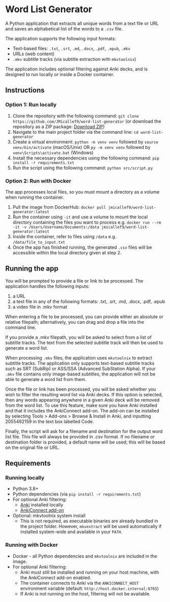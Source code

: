 # Word List Generator

A Python application that extracts all unique words from a text file or URL and saves an alphabetical list of the words to a `.csv` file.

The application supports the following input formats: 
- Text-based files: `.txt`, `.srt`, `.md`, `.docx`, `.pdf`, `.epub`, `.mkv`
- URLs (web content)
- `.mkv` subtitle tracks (via subtitle extraction with `mkvtoolnix`)

The application includes optional filtering against Anki decks, and is designed to run locally or inside a Docker container.

## Instructions

### Option 1: Run locally

1. Clone the repository with the following command: `git clone https://github.com/JMicallef9/word-list-generator` (or download the repository as a ZIP package: [Download ZIP](https://github.com/JMicallef9/word-list-generator/archive/refs/heads/main.zip))
2. Navigate to the main project folder via the command line: `cd word-list-generator`
3. Create a virtual environment: `python -m venv venv` followed by `source venv/bin/activate` (macOS/Unix) OR `py -m venv venv` followed by `venv\Scripts\activate.bat` (Windows)
4. Install the necessary dependencies using the following command: `pip install -r requirements.txt`
5. Run the script using the following command: `python src/script.py`

### Option 2: Run with Docker

The app processes local files, so you must mount a directory as a volume when running the container.

1. Pull the image from DockerHub: `docker pull jmicallef9/word-list-generator:latest`
2. Run the container using `-it` and use a volume to mount the local directory containing the files you want to process e.g. `docker run --rm -it -v /Users/Username/Documents:/data jmicallef9/word-list-generator:latest`
3. Inside the container, refer to files using `/data` e.g. `/data/file_to_input.txt` 
4. Once the app has finished running, the generated `.csv` files will be accessible within the local directory given at step 2.

## Running the app

You will be prompted to provide a file or link to be processed. The application handles the following inputs:

1. a URL
2. a text file in any of the following formats: .txt, .srt, .md, .docx, .pdf, .epub
3. a video file in .mkv format

When entering a file to be processed, you can provide either an absolute or relative filepath; alternatively, you can drag and drop a file into the command line.

If you provide a .mkv filepath, you will be asked to select from a list of subtitle tracks. The text from the selected subtitle track will then be used to generate a word list.

When processing `.mkv` files, the application uses `mkvtoolnix` to extract subtitle tracks. The application only supports text-based subtitle tracks such as SRT (SubRip) or ASS/SSA (Advanced SubStation Alpha). If your `.mkv` file contains only image-based subtitles, the application will not be able to generate a word list from them.

Once the file or link has been processed, you will be asked whether you wish to filter the resulting word list via Anki decks. If this option is selected, then any words appearing anywhere in a given Anki deck will be removed from the word list. To use this feature, make sure you have Anki installed and that it includes the AnkiConnect add-on. The add-on can be installed by selecting Tools > Add-ons > Browse & Install in Anki, and inputting 2055492159 in the text box labelled Code.

Finally, the script will ask for a filename and destination for the output word list file. This file will always be provided in .csv format. If no filename or destination folder is provided, a default name will be used; this will be based on the original file or URL.

## Requirements

### Running locally
- Python 3.8+
- Python dependencies (via `pip install -r requirements.txt`)
- For optional Anki filtering:
    - [Anki](https://apps.ankiweb.net/) installed locally
    - [AnkiConnect add-on](https://ankiweb.net/shared/info/2055492159)
- Optional: mkvtoolnix system install
    - This is not required, as executable binaries are already bundled in the project folder. However, `mkvextract` will be used automatically if installed system-wide and available in your `PATH`.

### Running with Docker
- Docker - all Python dependencies and `mkvtoolnix` are included in the image.
- For optional Anki filtering:
    - Anki must still be installed and running on your host machine, with the AnkiConnect add-on enabled.
    - The container connects to Anki via the `ANKICONNECT_HOST` environment variable (default: `http://host.docker.internal:8765`)
    - If Anki is not running on the host, filtering will not be available.